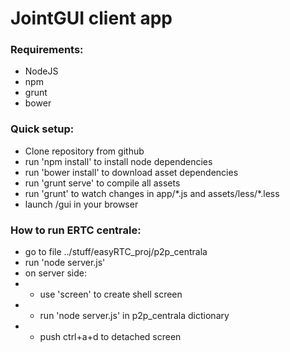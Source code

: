 JointGUI client app
===================

### Requirements:
* NodeJS
* npm
* grunt
* bower

### Quick setup:
* Clone repository from github
* run 'npm install' to install node dependencies
* run 'bower install' to download asset dependencies
* run 'grunt serve' to compile all assets
* run 'grunt' to watch changes in app/\*.js and assets/less/\*.less
* launch /gui in your browser


### How to run ERTC centrale:

* go to file ../stuff/easyRTC_proj/p2p_centrala
* run 'node server.js'
* on server side: 
* * use 'screen' to create shell screen
* * run 'node server.js' in p2p_centrala dictionary
* * push ctrl+a+d to detached screen 
